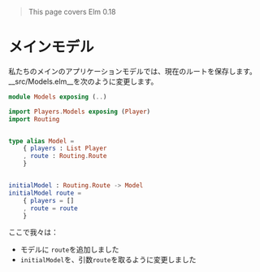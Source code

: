 >This page covers Elm 0.18

# メインモデル

私たちのメインのアプリケーションモデルでは、現在のルートを保存します。
__src/Models.elm__を次のように変更します。

```elm
module Models exposing (..)

import Players.Models exposing (Player)
import Routing


type alias Model =
    { players : List Player
    , route : Routing.Route
    }


initialModel : Routing.Route -> Model
initialModel route =
    { players = []
    , route = route
    }
```

ここで我々は：

- モデルに `route`を追加しました
- `initialModel`を、引数`route`を取るように変更しました
